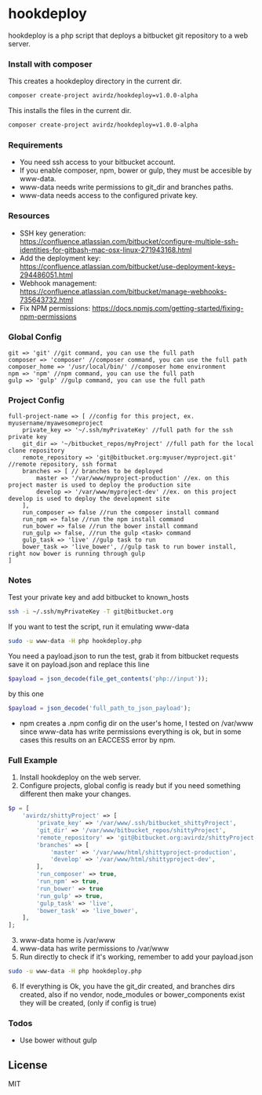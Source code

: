 # hookdeploy

hookdeploy is a php script that deploys a bitbucket git repository to a web server.

### Install with composer

This creates a hookdeploy directory in the current dir.
```sh
composer create-project avirdz/hookdeploy=v1.0.0-alpha
```

This installs the files in the current dir.
```sh
composer create-project avirdz/hookdeploy=v1.0.0-alpha
```

### Requirements

 - You need ssh access to your bitbucket account.
 - If you enable composer, npm, bower or gulp, they must be accesible by www-data.
 - www-data needs write permissions to git_dir and branches paths.
 - www-data needs access to the configured private key.

### Resources
- SSH key generation: https://confluence.atlassian.com/bitbucket/configure-multiple-ssh-identities-for-gitbash-mac-osx-linux-271943168.html
- Add the deployment key: https://confluence.atlassian.com/bitbucket/use-deployment-keys-294486051.html
- Webhook management: https://confluence.atlassian.com/bitbucket/manage-webhooks-735643732.html
- Fix NPM permissions: https://docs.npmjs.com/getting-started/fixing-npm-permissions

### Global Config

```
git => 'git' //git command, you can use the full path
composer => 'composer' //composer command, you can use the full path
composer_home => '/usr/local/bin/' //composer home environment
npm => 'npm' //npm command, you can use the full path
gulp => 'gulp' //gulp command, you can use the full path
```

### Project Config

```
full-project-name => [ //config for this project, ex. myusername/myawesomeproject
    private_key => '~/.ssh/myPrivateKey' //full path for the ssh private key
    git_dir => '~/bitbucket_repos/myProject' //full path for the local clone repository
    remote_repository => 'git@bitbucket.org:myuser/myproject.git' //remote repository, ssh format
    branches => [ // branches to be deployed
        master => '/var/www/myproject-production' //ex. on this project master is used to deploy the production site
        develop => '/var/www/myproject-dev' //ex. on this project develop is used to deploy the development site
    ],
    run_composer => false //run the composer install command
    run_npm => false //run the npm install command
    run_bower => false //run the bower install command
    run_gulp => false, //run the gulp <task> command
    gulp_task => 'live' //gulp task to run
    bower_task => 'live_bower', //gulp task to run bower install, right now bower is running through gulp
]
```

### Notes

Test your private key and add bitbucket to known_hosts
```sh
ssh -i ~/.ssh/myPrivateKey -T git@bitbucket.org
```

If you want to test the script, run it emulating www-data
```sh
sudo -u www-data -H php hookdeploy.php
```
You need a payload.json to run the test, grab it from bitbucket requests save it on payload.json and replace this line
```php
$payload = json_decode(file_get_contents('php://input'));
```
by this one
```php
$payload = json_decode('full_path_to_json_payload');
```

- npm creates a .npm config dir on the user's home, I tested on /var/www since www-data has write permissions everything is ok, but in some cases this results on an EACCESS error by npm.

### Full Example

1. Install hookdeploy on the web server.
2. Configure projects, global config is ready but if you need something different then make your changes.
```php
$p = [
    'avirdz/shittyProject' => [
        'private_key' => '/var/www/.ssh/bitbucket_shittyProject',
        'git_dir' => '/var/www/bitbucket_repos/shittyProject',
        'remote_repository' => 'git@bitbucket.org:avirdz/shittyProject.git',
        'branches' => [
            'master' => '/var/www/html/shittyproject-production',
            'develop' => '/var/www/html/shittyproject-dev',
        ],
        'run_composer' => true,
        'run_npm' => true,
        'run_bower' => true
        'run_gulp' => true,
        'gulp_task' => 'live',
        'bower_task' => 'live_bower',
    ],
];
```
3. www-data home is /var/www
4. www-data has write permissions to /var/www
5. Run directly to check if it's working, remember to add your payload.json
```sh
sudo -u www-data -H php hookdeploy.php
```
6. If everything is Ok, you have the git_dir created, and branches dirs created, also if no vendor, node_modules or bower_components exist they will be created, (only if config is true)


### Todos

 - Use bower without gulp

License
----

MIT